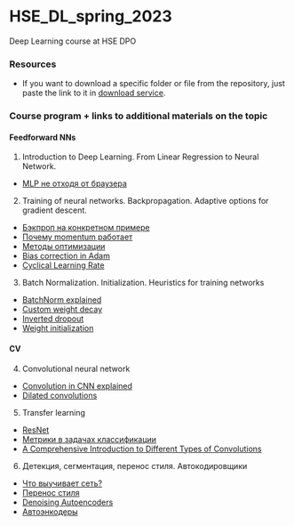 # HSE_DL_spring_2023
Deep Learning course at HSE DPO

### Resources
* If you want to download a specific folder or file from the repository, just paste the link to it in [download service](https://minhaskamal.github.io/DownGit/#/home?url=). 


### Course program + links to additional materials on the topic

#### Feedforward NNs
01. Introduction to Deep Learning. From Linear Regression to Neural Network. 
   - [MLP не отходя от браузера](http://playground.tensorflow.org/#activation=tanh&batchSize=10&dataset=circle&regDataset=reg-plane&learningRate=0.03&regularizationRate=0&noise=0&networkShape=4,2&seed=0.57027&showTestData=false&discretize=false&percTrainData=50&x=true&y=true&xTimesY=false&xSquared=false&ySquared=false&cosX=false&sinX=false&cosY=false&sinY=false&collectStats=false&problem=classification&initZero=false&hideText=false)
02. Training of neural networks. Backpropagation. Adaptive options for gradient descent.
   - [Бэкпроп на конкретном примере](http://www.habarov.spb.ru/lab_nnet/nn_js_lab/content/nn_js_backprop_2.html)
   - [Почему momentum работает](https://distill.pub/2017/momentum/)
   - [Методы оптимизации](https://habr.com/ru/post/318970/)
   - [Bias correction in Adam](https://www.youtube.com/watch?v=-0ZMU-gnm2g)
   - [Cyclical Learning Rate](https://medium.com/swlh/cyclical-learning-rates-the-ultimate-guide-for-setting-learning-rates-for-neural-networks-3104e906f0ae)   
03. Batch Normalization. Initialization. Heuristics for training networks
   - [BatchNorm explained](https://towardsdatascience.com/batch-normalization-in-3-levels-of-understanding-14c2da90a338)
   - [Custom weight decay](https://raberrytv.wordpress.com/2017/10/29/pytorch-weight-decay-made-easy/)
   - [Inverted dropout](https://www.coursera.org/lecture/deep-neural-network/dropout-regularization-eM33A)
   - [Weight initialization](https://www.deeplearningwizard.com/deep_learning/boosting_models_pytorch/weight_initialization_activation_functions/)
#### CV
04. Convolutional neural network
   - [Convolution in CNN explained](https://www.youtube.com/watch?v=KTB_OFoAQcc)
   - [Dilated convolutions](https://www.inference.vc/dilated-convolutions-and-kronecker-factorisation/)
05. Transfer learning
   - [ResNet](https://towardsdatascience.com/understanding-and-visualizing-resnets-442284831be8)
   - [Метрики в задачах классификации](https://habr.com/ru/company/ods/blog/328372/)
   - [A Comprehensive Introduction to Different Types of Convolutions](https://towardsdatascience.com/a-comprehensive-introduction-to-different-types-of-convolutions-in-deep-learning-669281e58215)
06. Детекция, сегментация, перенос стиля. Автокодировщики
   - [Что выучивает сеть?](https://towardsdatascience.com/understanding-your-convolution-network-with-visualizations-a4883441533b)
   - [Перенос стиля](https://towardsdatascience.com/neural-style-transfer-applications-data-augmentation-43d1dc1aeecc) 
   - [Denoising Autoencoders](https://medium.com/@garimanishad/reconstruct-corrupted-data-using-denoising-autoencoder-python-code-aeaff4b0958e)
   - [Автоэнкодеры](https://habr.com/ru/post/331382/)
